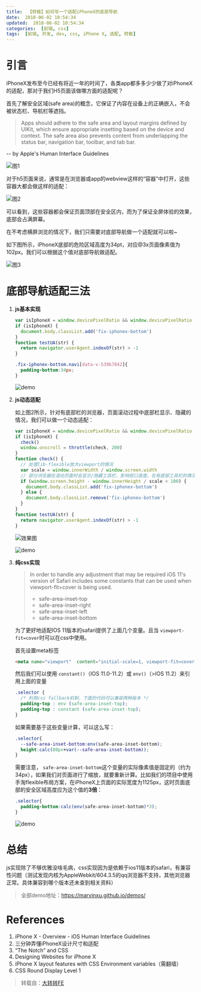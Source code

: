 ```yaml
---
title:  【转载】如何写一个适配iPhoneX的底部导航
date:  2018-06-02 10:54:34
updated:  2018-06-02 10:54:34
categories:  [前端, css]
tags:  [前端, 开发, dev, css, iPhone X, 适配, 转载]
---
```


# 引言

iPhoneX发布至今已经有将近一年的时间了，各类app都多多少少做了对iPhoneX的适配，那对于我们H5页面该做哪方面的适配呢？

首先了解安全区域(safe area)的概念，它保证了内容在设备上的正确嵌入，不会被状态栏、导航栏等遮挡。

> Apps should adhere to the safe area and layout margins defined by UIKit, which ensure appropriate insetting based on the device and context. The safe area also prevents content from underlapping the status bar, navigation bar, toolbar, and tab bar.

-- by Apple's Human Interface Guidelines

![图1](http://o8taa43yk.bkt.clouddn.com/p1.jpg)

对于h5页面来说，通常是在浏览器或app的webview这样的“容器”中打开，这些容器大都会做这样的适配：

![图2](http://o8taa43yk.bkt.clouddn.com/p2.jpg)

可以看到，这些容器都会保证页面顶部在安全区内，而为了保证全屏体验的效果，底部会占满屏幕。

在不考虑横屏浏览的情况下，我们只需要对底部导航做一个适配就可以啦~

如下图所示，iPhoneX底部的危险区域高度为34pt，对应@3x页面像素值为102px。我们可以根据这个值对底部导航做适配。

![图3](http://o8taa43yk.bkt.clouddn.com/p3.jpg)

# 底部导航适配三法

1. **js基本实现**

   ```javascript
   var isIphoneX = window.devicePixelRatio && window.devicePixelRatio === 3 && window.screen.width === 375 && testUA('iPhone')
   if (isIphoneX) {
     document.body.classList.add('fix-iphonex-bottom')
   }
   function testUA(str) {
     return navigator.userAgent.indexOf(str) > -1
   }
   ```

   ```css
   .fix-iphonex-bottom.navi[data-v-539b7842]{
     padding-bottom:34px;
   }
   ```

   ![demo](http://o8taa43yk.bkt.clouddn.com/demo1.png)

1. **js动态适配**

   如上图2所示，针对有底部栏的浏览器，页面滚动过程中底部栏显示、隐藏的情况，我们可以做一个动态适配：

   ```javascript
   var isIphoneX = window.devicePixelRatio && window.devicePixelRatio === 3 && window.screen.width === 375 && testUA('iPhone')
   if (isIphoneX) {
     check()
     window.onscroll = throttle(check, 200)
   }
   function check() {
     // 处理lib-flexible放大viewport的情况
     var scale = window.innerWidth / window.screen.width
     // 部分浏览器在滚动页面时会显示/隐藏工具栏，影响视口高度。在有底部工具栏的情况下，不做iPhoneX的fix。100为经验值
     if (window.screen.height - window.innerHeight / scale < 100) {
       document.body.classList.add('fix-iphonex-bottom')
     } else {
       document.body.classList.remove('fix-iphonex-bottom')
     }
   }
   function testUA(str) {
     return navigator.userAgent.indexOf(str) > -1
   }
   ```

   ![效果图](http://o8taa43yk.bkt.clouddn.com/p4.gif)

   ![demo](http://o8taa43yk.bkt.clouddn.com/demo2.png)

1. **纯css实现**

   > In order to handle any adjustment that may be required iOS 11's version of Safari includes some constants that can be used when viewport-fit=cover is being used.
   >
   > - safe-area-inset-top
   > - safe-area-inset-right
   > - safe-area-inset-left
   > - safe-area-inset-bottom

   为了更好地适配IOS 11版本的safari提供了上面几个变量。且当 `viewport-fit=cover`时可以在css中使用。

   首先设置meta标签

   ```html
   <meta name="viewport"  content="initial-scale=1, viewport-fit=cover">
   ```

   然后我们可以使用 `constant()`（IOS 11.0-11.2）或 `env()`（>IOS 11.2）来引用上面的变量

   ```css
   .selector {
     /* 利用css fallback机制，下面的代码可以兼容两种版本 */
     padding-top : env (safe-area-inset-top);
     padding-top : constant (safe-area-inset-top);
   }
   ```

   如果需要基于这些变量计算，可以这么写：

   ```css
   .selector{
     --safe-area-inset-bottom:env(safe-area-inset-bottom);
     height:calc(80px+var(--safe-area-inset-bottom));
   }
   ```

   需要注意， `safe-area-inset-bottom`这个变量的实际像素值是固定的（约为34px），如果我们对页面进行了缩放，就要重新计算。比如我们的项目中使用手淘flexible布局方案，在iPhoneX上页面的实际宽度为1125px，这时页面底部的安全区域高度应为这个值的**3倍**：

   ```css
   .selector{
     padding-bottom:calc(env(safe-area-inset-bottom)*3);
   }
   ```

   ![demo](http://o8taa43yk.bkt.clouddn.com/demo3.png)

# 总结

js实现除了不够优雅没啥毛病，css实现因为是依赖于ios11版本的safari，有兼容性问题（测试发现内核为AppleWebkit/604.3.5的qq浏览器不支持，其他浏览器正常。具体兼容到哪个版本还未查到相关资料）

> 全部demo地址：https://marvinxu.github.io/demos/

# References

1. iPhone X - Overview - iOS Human Interface Guidelines
2. 三分钟弄懂iPhoneX设计尺寸和适配
3. “The Notch” and CSS
4. Designing Websites for iPhone X
5. iPhone X layout features with CSS Environment variables（需翻墙）
6. CSS Round Display Level 1



> 转载自：[大转转FE](https://mp.weixin.qq.com/s/6mu1PMkURvPvxpGuZM6uFQ)






